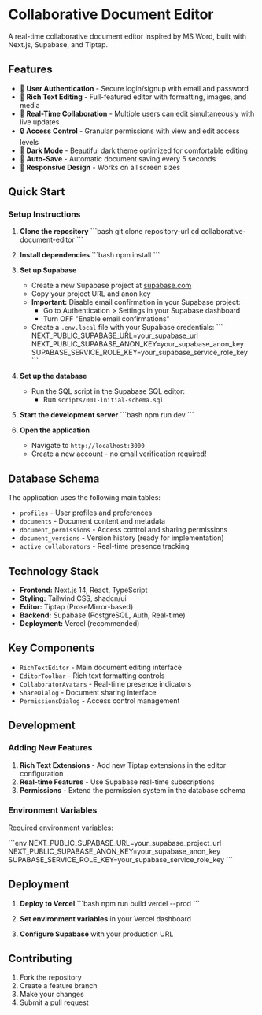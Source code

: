 # Collaborative Document Editor

A real-time collaborative document editor inspired by MS Word, built with Next.js, Supabase, and Tiptap.

## Features

- 🔐 **User Authentication** - Secure login/signup with email and password
- 📝 **Rich Text Editing** - Full-featured editor with formatting, images, and media
- 👥 **Real-Time Collaboration** - Multiple users can edit simultaneously with live updates
- 🔒 **Access Control** - Granular permissions with view and edit access levels
- 🌙 **Dark Mode** - Beautiful dark theme optimized for comfortable editing
- 💾 **Auto-Save** - Automatic document saving every 5 seconds
- 📱 **Responsive Design** - Works on all screen sizes

## Quick Start

### Setup Instructions

1. **Clone the repository**
   \`\`\`bash
   git clone repository-url
   cd collaborative-document-editor
   \`\`\`

2. **Install dependencies**
   \`\`\`bash
   npm install
   \`\`\`

3. **Set up Supabase**
   - Create a new Supabase project at [supabase.com](https://supabase.com)
   - Copy your project URL and anon key
   - **Important:** Disable email confirmation in your Supabase project:
     - Go to Authentication > Settings in your Supabase dashboard
     - Turn OFF "Enable email confirmations"
   - Create a `.env.local` file with your Supabase credentials:
     \`\`\`
     NEXT_PUBLIC_SUPABASE_URL=your_supabase_url
     NEXT_PUBLIC_SUPABASE_ANON_KEY=your_supabase_anon_key
     SUPABASE_SERVICE_ROLE_KEY=your_supabase_service_role_key
     \`\`\`

4. **Set up the database**
   - Run the SQL script in the Supabase SQL editor:
     - Run `scripts/001-initial-schema.sql`

5. **Start the development server**
   \`\`\`bash
   npm run dev
   \`\`\`

6. **Open the application**
   - Navigate to `http://localhost:3000`
   - Create a new account - no email verification required!

## Database Schema

The application uses the following main tables:

- `profiles` - User profiles and preferences
- `documents` - Document content and metadata
- `document_permissions` - Access control and sharing permissions
- `document_versions` - Version history (ready for implementation)
- `active_collaborators` - Real-time presence tracking

## Technology Stack

- **Frontend:** Next.js 14, React, TypeScript
- **Styling:** Tailwind CSS, shadcn/ui
- **Editor:** Tiptap (ProseMirror-based)
- **Backend:** Supabase (PostgreSQL, Auth, Real-time)
- **Deployment:** Vercel (recommended)

## Key Components

- `RichTextEditor` - Main document editing interface
- `EditorToolbar` - Rich text formatting controls
- `CollaboratorAvatars` - Real-time presence indicators
- `ShareDialog` - Document sharing interface
- `PermissionsDialog` - Access control management

## Development

### Adding New Features

1. **Rich Text Extensions** - Add new Tiptap extensions in the editor configuration
2. **Real-time Features** - Use Supabase real-time subscriptions
3. **Permissions** - Extend the permission system in the database schema

### Environment Variables

Required environment variables:

\`\`\`env
NEXT_PUBLIC_SUPABASE_URL=your_supabase_project_url
NEXT_PUBLIC_SUPABASE_ANON_KEY=your_supabase_anon_key
SUPABASE_SERVICE_ROLE_KEY=your_supabase_service_role_key
\`\`\`

## Deployment

1. **Deploy to Vercel**
   \`\`\`bash
   npm run build
   vercel --prod
   \`\`\`

2. **Set environment variables** in your Vercel dashboard

3. **Configure Supabase** with your production URL

## Contributing

1. Fork the repository
2. Create a feature branch
3. Make your changes
4. Submit a pull request
